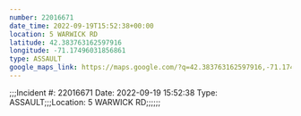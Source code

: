 ```yaml
---
number: 22016671
date_time: 2022-09-19T15:52:38+00:00
location: 5 WARWICK RD
latitude: 42.383763162597916
longitude: -71.17496031856861
type: ASSAULT
google_maps_link: https://maps.google.com/?q=42.383763162597916,-71.17496031856861
---
```


;;;Incident #: 22016671  Date: 2022-09-19 15:52:38   Type: ASSAULT;;;Location: 5 WARWICK RD;;;;;;
